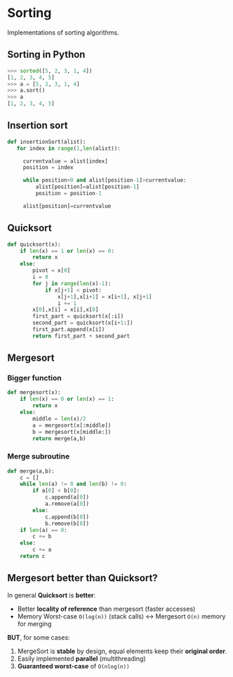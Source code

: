 # Sorting
Implementations of sorting algorithms.

## Sorting in Python
```python
>>> sorted([5, 2, 3, 1, 4])
[1, 2, 3, 4, 5]
>>> a = [5, 2, 3, 1, 4]
>>> a.sort()
>>> a
[1, 2, 3, 4, 5]
```
## Insertion sort
```python
def insertionSort(alist):
   for index in range(1,len(alist)):

     currentvalue = alist[index]
     position = index

     while position>0 and alist[position-1]>currentvalue:
         alist[position]=alist[position-1]
         position = position-1

     alist[position]=currentvalue
```
## Quicksort
```python
def quicksort(x):
    if len(x) == 1 or len(x) == 0:
        return x
    else:
        pivot = x[0]
        i = 0
        for j in range(len(x)-1):
            if x[j+1] < pivot:
                x[j+1],x[i+1] = x[i+1], x[j+1]
                i += 1
        x[0],x[i] = x[i],x[0]
        first_part = quicksort(x[:i])
        second_part = quicksort(x[i+1:])
        first_part.append(x[i])
        return first_part + second_part
```
## Mergesort
### Bigger function
```python
def mergesort(x):
    if len(x) == 0 or len(x) == 1:
        return x
    else:
        middle = len(x)/2
        a = mergesort(x[:middle])
        b = mergesort(x[middle:])
        return merge(a,b)
```
### Merge subroutine
```python
def merge(a,b):
    c = []
    while len(a) != 0 and len(b) != 0:
        if a[0] < b[0]:
            c.append(a[0])
            a.remove(a[0])
        else:
            c.append(b[0])
            b.remove(b[0])
    if len(a) == 0:
        c += b
    else:
        c += a
    return c
```
## Mergesort better than Quicksort?
In general **Quicksort** is **better**:
- Better **locality of reference** than mergesort (faster accesses)
- Memory Worst-case `O(log(n))` (stack calls) <-> Mergesort `O(n)` memory for merging

**BUT**, for some cases:
1. MergeSort is **stable** by design, equal elements keep their **original order**.
2. Easily implemented **parallel** (multithreading)
3. **Guaranteed worst-case** of `O(nlog(n))`